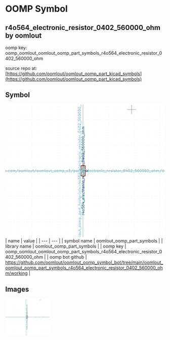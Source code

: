 # OOMP Symbol  
## r4o564_electronic_resistor_0402_560000_ohm  by oomlout  
  
oomp key: oomp_oomlout_oomlout_oomp_part_symbols_r4o564_electronic_resistor_0402_560000_ohm  
  
source repo at: [https://github.com/oomlout/oomlout_oomp_part_kicad_symbols](https://github.com/oomlout/oomlout_oomp_part_kicad_symbols)  
## Symbol  
  
[![working.png](working_600.png)](working.png)  
| name | value | 
| --- | --- | 
| symbol name | oomlout_oomp_part_symbols | 
| library name | oomlout_oomp_part_symbols | 
| oomp key | oomp_oomlout_oomlout_oomp_part_symbols_r4o564_electronic_resistor_0402_560000_ohm | 
| oomp bot github | https://github.com/oomlout/oomlout_oomp_symbol_bot/tree/main/oomlout_oomlout_oomp_part_symbols_r4o564_electronic_resistor_0402_560000_ohm/working | 
## Images  
  
[![working.png](working_140.png)](working.png)  
